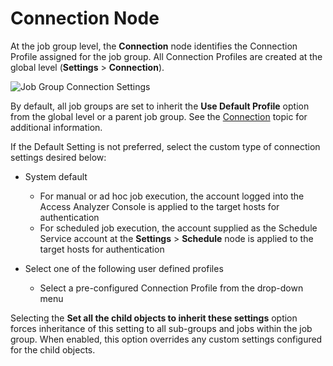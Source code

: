 # Connection Node

At the job group level, the **Connection** node identifies the Connection Profile assigned for the
job group. All Connection Profiles are created at the global level (**Settings** > **Connection**).

![Job Group Connection Settings](/img/product_docs/activitymonitor/activitymonitor/admin/monitoredhosts/add/connection.webp)

By default, all job groups are set to inherit the **Use Default Profile** option from the global
level or a parent job group. See the [Connection](/docs/accessanalyzer/12.0/admin/settings/connection/overview.md) topic for
additional information.

If the Default Setting is not preferred, select the custom type of connection settings desired
below:

- System default

    - For manual or ad hoc job execution, the account logged into the Access Analyzer Console is
      applied to the target hosts for authentication
    - For scheduled job execution, the account supplied as the Schedule Service account at the
      **Settings** > **Schedule** node is applied to the target hosts for authentication

- Select one of the following user defined profiles

    - Select a pre-configured Connection Profile from the drop-down menu

Selecting the **Set all the child objects to inherit these settings** option forces inheritance of
this setting to all sub-groups and jobs within the job group. When enabled, this option overrides
any custom settings configured for the child objects.
